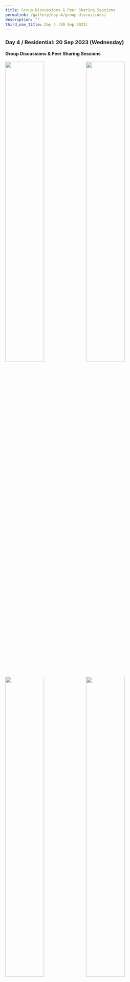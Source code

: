 ```yaml
---
title: Group Discussions & Peer Sharing Sessions
permalink: /gallery/day-4/group-discussions/
description: ""
third_nav_title: Day 4 (20 Sep 2023)
---
```

### **Day 4 / Residential: 20 Sep 2023 (Wednesday)**
<b>Group Discussions &amp; Peer Sharing Sessions</b>
<br>
<br>
<img style="float: left; width: 49%; margin-right: 1%; margin-bottom: 0.5em;" src="https://hosting.photobucket.com/images/i/tracyng81/IMG_0082.jpg?width=320&amp;height=320&amp;fit=bounds"><img style="float: left; width: 49%; margin-right: 1%; margin-bottom: 0.5em;" src="https://hosting.photobucket.com/images/i/tracyng81/IMG_0095.jpg?width=320&amp;height=320&amp;fit=bounds"><img style="float: left; width: 49%; margin-right: 1%; margin-bottom: 0.5em;" src="https://hosting.photobucket.com/images/i/tracyng81/IMG_0256.jpg?width=320&amp;height=320&amp;fit=bounds"><img style="float: left; width: 49%; margin-right: 1%; margin-bottom: 0.5em;" src="https://hosting.photobucket.com/images/i/tracyng81/IMG_0264.jpg?width=320&amp;height=320&amp;fit=bounds"><img style="float: left; width: 49%; margin-right: 1%; margin-bottom: 0.5em;" src="https://hosting.photobucket.com/images/i/tracyng81/IMG_0185.jpg?width=320&amp;height=320&amp;fit=bounds"><img style="float: left; width: 49%; margin-right: 1%; margin-bottom: 0.5em;" src="https://hosting.photobucket.com/images/i/tracyng81/IMG_0278.jpg?width=320&amp;height=320&amp;fit=bounds"><img style="float: left; width: 49%; margin-right: 1%; margin-bottom: 0.5em;" src="https://hosting.photobucket.com/images/i/tracyng81/IMG_0190.jpg?width=320&amp;height=320&amp;fit=bounds"><img style="float: left; width: 49%; margin-right: 1%; margin-bottom: 0.5em;" src="https://hosting.photobucket.com/images/i/tracyng81/IMG_0209.jpg?width=320&amp;height=320&amp;fit=bounds"><img style="float: left; width: 49%; margin-right: 1%; margin-bottom: 0.5em;" src="https://hosting.photobucket.com/images/i/tracyng81/IMG_0278_copy.jpg?width=320&amp;height=320&amp;fit=bounds"><img style="float: left; width: 49%; margin-right: 1%; margin-bottom: 0.5em;" src="https://hosting.photobucket.com/images/i/tracyng81/IMG_0291.jpg?width=320&amp;height=320&amp;fit=bounds"><img style="float: left; width: 49%; margin-right: 1%; margin-bottom: 0.5em;" src="https://hosting.photobucket.com/images/i/tracyng81/IMG_0302.jpg?width=320&amp;height=320&amp;fit=bounds"><img style="float: left; width: 49%; margin-right: 1%; margin-bottom: 0.5em;" src="https://hosting.photobucket.com/images/i/tracyng81/IMG_0315_copy.jpg?width=320&amp;height=320&amp;fit=bounds"><img style="float: left; width: 49%; margin-right: 1%; margin-bottom: 0.5em;" src="https://hosting.photobucket.com/images/i/tracyng81/IMG_0456.jpg?width=320&amp;height=320&amp;fit=bounds"><img style="float: left; width: 49%; margin-right: 1%; margin-bottom: 0.5em;" src="https://hosting.photobucket.com/images/i/tracyng81/IMG_0455.jpg?width=320&amp;height=320&amp;fit=bounds"><img style="float: left; width: 49%; margin-right: 1%; margin-bottom: 0.5em;" src="https://hosting.photobucket.com/images/i/tracyng81/IMG_0287.jpg?width=320&amp;height=320&amp;fit=bounds"><img style="float: left; width: 49%; margin-right: 1%; margin-bottom: 0.5em;" src="https://hosting.photobucket.com/images/i/tracyng81/IMG_0251_copy.jpg?width=320&amp;height=320&amp;fit=bounds"><img style="float: left; width: 49%; margin-right: 1%; margin-bottom: 0.5em;" src="https://hosting.photobucket.com/images/i/tracyng81/IMG_0442.jpg?width=320&amp;height=320&amp;fit=bounds"><img style="float: left; width: 49%; margin-right: 1%; margin-bottom: 0.5em;" src="https://hosting.photobucket.com/images/i/tracyng81/IMG_0364.jpg?width=320&amp;height=320&amp;fit=bounds">
<br>
<br>
<br>
<br>
<br>
<br>
<br>
<br>
<br>
<br>
<br>
<br>
<br>
<br>
<br>
<br>
<br>
<br>
<br>
<br>
<br>
<br>
<br>
<br>
<br>
<br>
<br>
<br>
<br>
<br>
<br>
<br>
<br>